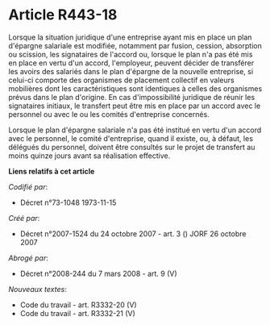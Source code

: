 # Article R443-18

Lorsque la situation juridique d'une entreprise ayant mis en place un plan d'épargne salariale est modifiée, notamment par
fusion, cession, absorption ou scission, les signataires de l'accord ou, lorsque le plan n'a pas été mis en place en vertu
d'un accord, l'employeur, peuvent décider de transférer les avoirs des salariés dans le plan d'épargne de la nouvelle
entreprise, si celui-ci comporte des organismes de placement collectif en valeurs mobilières dont les caractéristiques sont
identiques à celles des organismes prévus dans le plan d'origine. En cas d'impossibilité juridique de réunir les signataires
initiaux, le transfert peut être mis en place par un accord avec le personnel ou avec le ou les comités d'entreprise
concernés.

Lorsque le plan d'épargne salariale n'a pas été institué en vertu d'un accord avec le personnel, le comité d'entreprise,
quand il existe, ou, à défaut, les délégués du personnel, doivent être consultés sur le projet de transfert au moins quinze
jours avant sa réalisation effective.

**Liens relatifs à cet article**

_Codifié par_:

  - Décret n°73-1048 1973-11-15

_Créé par_:

  - Décret n°2007-1524 du 24 octobre 2007 - art. 3 () JORF 26 octobre 2007

_Abrogé par_:

  - Décret n°2008-244 du 7 mars 2008 - art. 9 (V)

_Nouveaux textes_:

  - Code du travail - art. R3332-20 (V)
  - Code du travail - art. R3332-21 (V)
